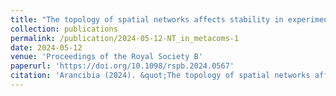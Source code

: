```yaml
---
title: "The topology of spatial networks affects stability in experimental metacommunities"
collection: publications
permalink: /publication/2024-05-12-NT_in_metacoms-1
date: 2024-05-12
venue: 'Proceedings of the Royal Society B'
paperurl: 'https://doi.org/10.1098/rspb.2024.0567'
citation: 'Arancibia (2024). &quot;The topology of spatial networks affects stability in experimental metacommunities.&quot; <i>Proc. R. Soc. B</i>. <i>In Press<i>'
---
```

